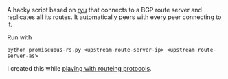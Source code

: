 A hacky script based on [ryu](https://ryu.readthedocs.io/en/latest/library_bgp_speaker.html) that connects to a BGP route server and replicates all its routes. It automatically peers with every peer connecting to it.

Run with

```
python promiscuous-rs.py <upstream-route-server-ip> <upstream-route-server-as>
```

I created this while [playing with routeing protocols](https://github.com/toelke/routing-experiments).
